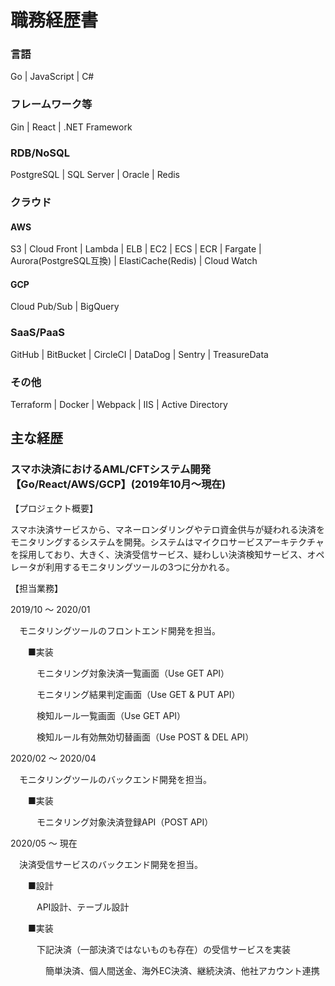 # 職務経歴書

### 言語

Go | JavaScript | C#

### フレームワーク等

Gin | React | .NET Framework

### RDB/NoSQL

PostgreSQL | SQL Server | Oracle | Redis

### クラウド

#### AWS

S3 | Cloud Front | Lambda | ELB | EC2 | ECS | ECR | Fargate | Aurora(PostgreSQL互換) | ElastiCache(Redis) | Cloud Watch

#### GCP

Cloud Pub/Sub | BigQuery

### SaaS/PaaS

GitHub | BitBucket | CircleCI | DataDog | Sentry | TreasureData

### その他

Terraform | Docker | Webpack | IIS | Active Directory

## 主な経歴

### スマホ決済におけるAML/CFTシステム開発【Go/React/AWS/GCP】(2019年10月〜現在)

【プロジェクト概要】

スマホ決済サービスから、マネーロンダリングやテロ資金供与が疑われる決済をモニタリングするシステムを開発。システムはマイクロサービスアーキテクチャを採用しており、大きく、決済受信サービス、疑わしい決済検知サービス、オペレータが利用するモニタリングツールの3つに分かれる。

【担当業務】

2019/10 〜 2020/01

<span>　</span>モニタリングツールのフロントエンド開発を担当。

<span>　　</span>■実装

<span>　　　</span>モニタリング対象決済一覧画面（Use GET API）

<span>　　　</span>モニタリング結果判定画面（Use GET & PUT API）

<span>　　　</span>検知ルール一覧画面（Use GET API）

<span>　　　</span>検知ルール有効無効切替画面（Use POST & DEL API）

2020/02 〜 2020/04

<span>　</span>モニタリングツールのバックエンド開発を担当。

<span>　　</span>■実装

<span>　　　</span>モニタリング対象決済登録API（POST API）

2020/05 〜 現在

<span>　</span>決済受信サービスのバックエンド開発を担当。

<span>　　</span>■設計

<span>　　　</span>API設計、テーブル設計

<span>　　</span>■実装

<span>　　　</span>下記決済（一部決済ではないものも存在）の受信サービスを実装

<span>　　　　</span>簡単決済、個人間送金、海外EC決済、継続決済、他社アカウント連携
